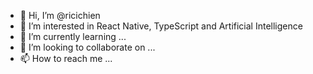 - 👋 Hi, I’m @ricichien
- 👀 I’m interested in React Native, TypeScript and Artificial Intelligence
- 🌱 I’m currently learning ...
- 💞️ I’m looking to collaborate on ...
- 📫 How to reach me ...

<!---
ricichien/ricichien is a ✨ special ✨ repository because its `README.md` (this file) appears on your GitHub profile.
You can click the Preview link to take a look at your changes.
--->
